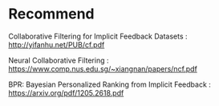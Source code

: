 # Recommend


Collaborative Filtering for Implicit Feedback Datasets : http://yifanhu.net/PUB/cf.pdf

Neural Collaborative Filtering : https://www.comp.nus.edu.sg/~xiangnan/papers/ncf.pdf

BPR: Bayesian Personalized Ranking from Implicit Feedback : https://arxiv.org/pdf/1205.2618.pdf
